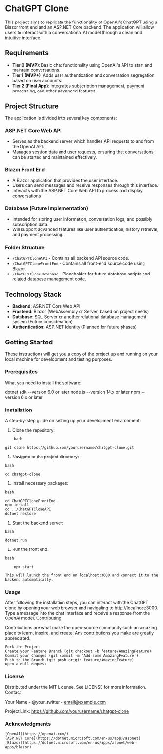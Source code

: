 # ChatGPT Clone

This project aims to replicate the functionality of OpenAI's ChatGPT using a Blazor front end and an ASP.NET Core backend. The application will allow users to interact with a conversational AI model through a clean and intuitive interface.

## Requirements

- **Tier 0 (MVP)**: Basic chat functionality using OpenAI's API to start and maintain conversations.
- **Tier 1 (MVP+)**: Adds user authentication and conversation segregation based on user accounts.
- **Tier 2 (Final App)**: Integrates subscription management, payment processing, and other advanced features.

## Project Structure

The application is divided into several key components:

### ASP.NET Core Web API
- Serves as the backend server which handles API requests to and from the OpenAI API.
- Manages session data and user requests, ensuring that conversations can be started and maintained effectively.

### Blazor Front End
- A Blazor application that provides the user interface.
- Users can send messages and receive responses through this interface.
- Interacts with the ASP.NET Core Web API to process and display conversations.

### Database (Future Implementation)
- Intended for storing user information, conversation logs, and possibly subscription data.
- Will support advanced features like user authentication, history retrieval, and payment processing.

### Folder Structure

- `/ChatGPTCloneAPI` - Contains all backend API source code.
- `/ChatGPTCloneFrontEnd` - Contains all front-end source code using Blazor.
- `/ChatGPTCloneDatabase` - Placeholder for future database scripts and related database management code.

## Technology Stack

- **Backend**: ASP.NET Core Web API
- **Frontend**: Blazor (WebAssembly or Server, based on project needs)
- **Database**: SQL Server or another relational database management system (Future consideration)
- **Authentication**: ASP.NET Identity (Planned for future phases)

## Getting Started

These instructions will get you a copy of the project up and running on your local machine for development and testing purposes.

### Prerequisites

What you need to install the software:


dotnet sdk --version 6.0 or later
node.js --version 14.x or later
npm --version 6.x or later

### Installation

A step-by-step guide on setting up your development environment:

1. Clone the repository:

```
    bash

git clone https://github.com/yourusername/chatgpt-clone.git
```

1. Navigate to the project directory:
```
bash

cd chatgpt-clone
```

1. Install necessary packages:
```
bash

cd ChatGPTCloneFrontEnd
npm install
cd ../ChatGPTCloneAPI
dotnet restore
```
1. Start the backend server:

```
bash

dotnet run
```

1. Run the front end:
```
bash

    npm start
```
    This will launch the front end on localhost:3000 and connect it to the backend automatically.

### Usage

After following the installation steps, you can interact with the ChatGPT clone by opening your web browser and navigating to http://localhost:3000. Type a message into the chat interface and receive a response from the OpenAI model.
Contributing

Contributions are what make the open-source community such an amazing place to learn, inspire, and create. Any contributions you make are greatly appreciated.

    Fork the Project
    Create your Feature Branch (git checkout -b feature/AmazingFeature)
    Commit your Changes (git commit -m 'Add some AmazingFeature')
    Push to the Branch (git push origin feature/AmazingFeature)
    Open a Pull Request

### License

Distributed under the MIT License. See LICENSE for more information.
Contact

Your Name - @your_twitter - email@example.com

Project Link: https://github.com/yourusername/chatgpt-clone

### Acknowledgments
    [OpenAI](https://openai.com/)
    [ASP.NET Core](https://dotnet.microsoft.com/en-us/apps/aspnet)
    [Blazor](https://dotnet.microsoft.com/en-us/apps/aspnet/web-apps/blazor)

